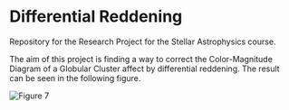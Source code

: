 # Differential Reddening
Repository for the Research Project for the Stellar Astrophysics course.

The aim of this project is finding a way to correct the Color-Magnitude Diagram of a Globular Cluster affect by differential reddening. The result can be seen in the following figure.

![Figure 7](https://github.com/giadaaggio/stellar_rp/assets/127238324/b66e1d38-1808-4611-8385-68c5dc2b2474)
